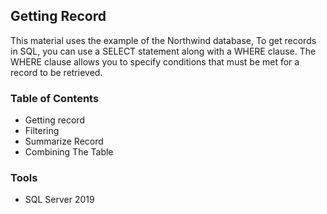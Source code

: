 ## Getting Record 
This material uses the example of the Northwind database, To get records in SQL, you can use a SELECT statement along with a WHERE clause. The WHERE clause allows you to specify conditions that must be met for a record to be retrieved.

### Table of Contents
- Getting record
- Filtering
- Summarize Record
- Combining The Table

### Tools
- SQL Server 2019




